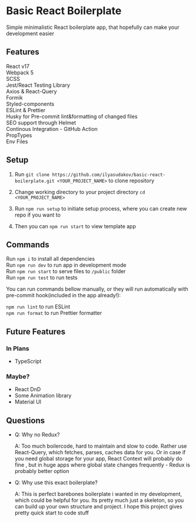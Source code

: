 # Basic React Boilerplate

Simple minimalistic React boilerplate app, that hopefully can make your development easier

## Features

React v17<br>
Webpack 5<br>
SCSS<br>
Jest/React Testing Library<br>
Axios & React-Query<br>
Formik<br>
Styled-components<br>
ESLint & Prettier<br>
Husky for Pre-commit lint&formatting of changed files<br>
SEO support through Helmet<br>
Continous Integration - GitHub Action<br>
PropTypes<br>
Env Files<br>

## Setup

1. Run `git clone https://github.com/ilyasudakov/basic-react-boilerplate.git <YOUR_PROJECT_NAME>` to clone repository<br>

2. Change working directory to your project directory `cd <YOUR_PROJECT_NAME>`<br>

3. Run `npm run setup` to initiate setup process, where you can create new repo if you want to<br>

4. Then you can `npm run start` to view template app

## Commands

Run `npm i` to install all dependencies<br>
Run `npm run dev` to run app in development mode<br>
Run `npm run start` to serve files to `/public` folder<br>
Run `npm run test` to run tests<br>

You can run commands bellow manually, or they will run automatically with pre-commit hook(included in the app already!):

`npm run lint` to run ESLint<br>
`npm run format` to run Prettier formatter<br>

## Future Features

### In Plans

- TypeScript

### Maybe?

- React DnD
- Some Animation library
- Material UI

## Questions

- Q: Why no Redux?

  A: Too much boilercode, hard to maintain and slow to code. Rather use React-Query, which fetches, parses, caches data for you. Or in case if you need global storage for your app, React Context will probably do fine , but in huge apps where global state changes frequently - Redux is probably better option

- Q: Why use this exact boilerplate?

  A: This is perfect barebones boilerplate i wanted in my development, which could be helpful for you. Its pretty much just a skeleton, so you can build up your own structure and project. I hope this project gives pretty quick start to code stuff
